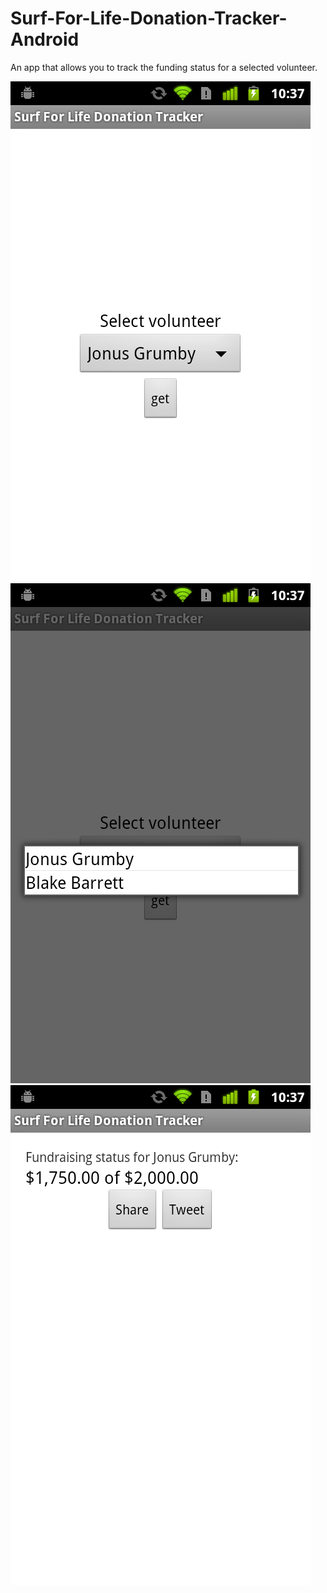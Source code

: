 Surf-For-Life-Donation-Tracker-Android
======================================

An app that allows you to track the funding status for a selected volunteer.

![](/docs/1-volunteer-selection.png)
![](/docs/2-volunteer-selection-popup.png)
![](/docs/3-volunteer-status.png)
